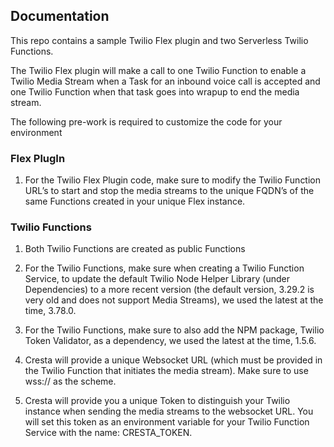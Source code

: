 ## Documentation

This repo contains a sample Twilio Flex plugin and two Serverless Twilio Functions.

The Twilio Flex plugin will make a call to one Twilio Function to enable a Twilio Media Stream when a Task for an inbound voice call is accepted and one Twilio Function when that task goes into wrapup to end the media stream.

The following pre-work is required to customize the code for your environment

### Flex PlugIn
1. For the Twilio Flex Plugin code, make sure to modify the Twilio Function URL’s to start and stop the media streams to the unique FQDN’s of the same Functions created in your unique Flex instance.

### Twilio Functions
1. Both Twilio Functions are created as public Functions

2. For the Twilio Functions, make sure when creating a Twilio Function Service, to update the default Twilio Node Helper Library (under Dependencies) to a more recent version (the default version, 3.29.2 is very old and does not support Media Streams), we used the latest at the time, 3.78.0.

3. For the Twilio Functions, make sure to also add the NPM package, Twilio Token Validator, as a dependency, we used the latest at the time, 1.5.6.

4. Cresta will provide a unique Websocket URL (which must be provided in the Twilio Function that initiates the media stream). Make sure to use wss:// as the scheme.

5. Cresta will provide you a unique Token to distinguish your Twilio instance when sending the media streams to the websocket URL. You will set this token as an environment variable for your Twilio Function Service with the name: CRESTA_TOKEN.


